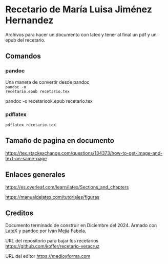 # Recetario de María Luisa Jiménez Hernandez

Archivos para hacer un documento con latex y tener al final un pdf y un epub del recetario.

## Comandos
### pandoc

Una manera de convertir desde pandoc</br>
<code>pandoc -o recetario.epub recetario.tex</code>

pandoc -o recetariook.epub recetario.tex

### pdflatex
<code>pdflatex recetario.tex</code>




## Tamaño de pagina en documento

https://tex.stackexchange.com/questions/134373/how-to-get-image-and-text-on-same-page


## Enlaces generales

https://es.overleaf.com/learn/latex/Sections_and_chapters

https://manualdelatex.com/tutoriales/figuras


## Creditos
Documento terminado de construir en Diciembre del 2024.
Armado con LateX y pandoc por Iván Mejía Fabela.

URL del repositorio para bajar los recetarios
https://github.com/koffer/recetario-veracruz

URL del editor
https://medioyforma.com

